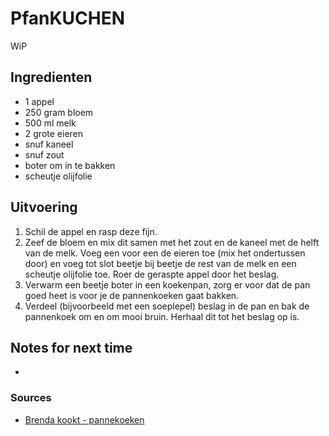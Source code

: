# PfanKUCHEN

WiP

## Ingredienten

* 1 appel
* 250 gram bloem
* 500 ml melk
* 2 grote eieren
* snuf kaneel
* snuf zout
* boter om in te bakken
* scheutje olijfolie


## Uitvoering

1. Schil de appel en rasp deze fijn.
2. Zeef de bloem en mix dit samen met het zout en de kaneel met de helft van de melk. Voeg een voor een de eieren toe (mix het ondertussen door) en voeg tot slot beetje bij beetje de rest van de melk en een scheutje olijfolie toe. Roer de geraspte appel door het beslag.
3. Verwarm een beetje boter in een koekenpan, zorg er voor dat de pan goed heet is voor je de pannenkoeken gaat bakken.
4. Verdeel (bijvoorbeeld met een soeplepel) beslag in de pan en bak de pannenkoek om en om mooi bruin. Herhaal dit tot het beslag op is.


## Notes for next time

*

### Sources

* [Brenda kookt - pannekoeken](https://brendakookt.nl/2015/11/01/pannenkoeken/)